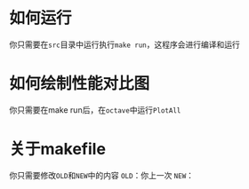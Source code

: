 # 如何运行
你只需要在`src`目录中运行执行`make run`，这程序会进行编译和运行
# 如何绘制性能对比图
你只需要在make run后，在`octave`中运行`PlotAll`
# 关于makefile
你只需要修改`OLD`和`NEW`中的内容
`OLD`：你上一次
`NEW`：
